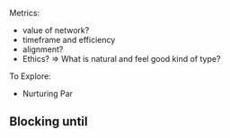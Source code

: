 

Metrics:
- value of network?
- timeframe and efficiency
- alignment?
- Ethics? => What is natural and feel good kind of type?




To Explore:
- Nurturing Par



## Blocking until 

